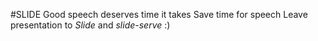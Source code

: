 

#SLIDE
Good speech deserves time it takes
Save time for speech
Leave presentation to *Slide*
and *slide-serve* :)

